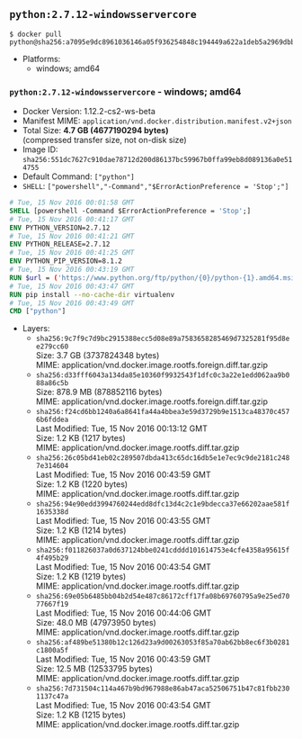 ## `python:2.7.12-windowsservercore`

```console
$ docker pull python@sha256:a7095e9dc8961036146a05f936254848c194449a622a1deb5a2969dbb092ce7c
```

-	Platforms:
	-	windows; amd64

### `python:2.7.12-windowsservercore` - windows; amd64

-	Docker Version: 1.12.2-cs2-ws-beta
-	Manifest MIME: `application/vnd.docker.distribution.manifest.v2+json`
-	Total Size: **4.7 GB (4677190294 bytes)**  
	(compressed transfer size, not on-disk size)
-	Image ID: `sha256:551dc7627c910dae78712d200d86137bc59967b0ffa99eb8d089136a0e514755`
-	Default Command: `["python"]`
-	`SHELL`: `["powershell","-Command","$ErrorActionPreference = 'Stop';"]`

```dockerfile
# Tue, 15 Nov 2016 00:01:58 GMT
SHELL [powershell -Command $ErrorActionPreference = 'Stop';]
# Tue, 15 Nov 2016 00:41:17 GMT
ENV PYTHON_VERSION=2.7.12
# Tue, 15 Nov 2016 00:41:21 GMT
ENV PYTHON_RELEASE=2.7.12
# Tue, 15 Nov 2016 00:41:25 GMT
ENV PYTHON_PIP_VERSION=8.1.2
# Tue, 15 Nov 2016 00:43:19 GMT
RUN $url = ('https://www.python.org/ftp/python/{0}/python-{1}.amd64.msi' -f $env:PYTHON_RELEASE, $env:PYTHON_VERSION); 	Write-Host ('Downloading {0} ...' -f $url); 	(New-Object System.Net.WebClient).DownloadFile($url, 'python.msi'); 		Write-Host 'Installing ...'; 	Start-Process msiexec -Wait 		-ArgumentList @( 			'/i', 			'python.msi', 			'/quiet', 			'/qn', 			'TARGETDIR=C:\Python', 			'ALLUSERS=1', 			'ADDLOCAL=DefaultFeature,Extensions,TclTk,Tools,PrependPath' 		); 		$env:PATH = [Environment]::GetEnvironmentVariable('PATH', [EnvironmentVariableTarget]::Machine); 		Write-Host 'Verifying install ...'; 	Write-Host '  python --version'; python --version; 		Write-Host 'Removing ...'; 	Remove-Item python.msi -Force; 		$pipInstall = ('pip=={0}' -f $env:PYTHON_PIP_VERSION); 	Write-Host ('Installing {0} ...' -f $pipInstall); 	(New-Object System.Net.WebClient).DownloadFile('https://bootstrap.pypa.io/get-pip.py', 'get-pip.py'); 	python get-pip.py $pipInstall; 	Remove-Item get-pip.py -Force; 		Write-Host 'Verifying pip install ...'; 	pip --version; 		Write-Host 'Complete.';
# Tue, 15 Nov 2016 00:43:47 GMT
RUN pip install --no-cache-dir virtualenv
# Tue, 15 Nov 2016 00:43:49 GMT
CMD ["python"]
```

-	Layers:
	-	`sha256:9c7f9c7d9bc2915388ecc5d08e89a7583658285469d7325281f95d8ee279cc60`  
		Size: 3.7 GB (3737824348 bytes)  
		MIME: application/vnd.docker.image.rootfs.foreign.diff.tar.gzip
	-	`sha256:d33fff6043a134da85e10360f9932543f1dfc0c3a22e1edd062aa9b088a86c5b`  
		Size: 878.9 MB (878852116 bytes)  
		MIME: application/vnd.docker.image.rootfs.foreign.diff.tar.gzip
	-	`sha256:f24cd6bb1240a6a8641fa44a4bbea3e59d3729b9e1513ca48370c4576b6fddea`  
		Last Modified: Tue, 15 Nov 2016 00:13:12 GMT  
		Size: 1.2 KB (1217 bytes)  
		MIME: application/vnd.docker.image.rootfs.diff.tar.gzip
	-	`sha256:26c05bd41eb02c289507dbda413c65dc16db5e1e7ec9c9de2181c2487e314604`  
		Last Modified: Tue, 15 Nov 2016 00:43:59 GMT  
		Size: 1.2 KB (1220 bytes)  
		MIME: application/vnd.docker.image.rootfs.diff.tar.gzip
	-	`sha256:94e90edd3994760244edd8dfc13d4c2c1e9bdecca37e66202aae581f1635338d`  
		Last Modified: Tue, 15 Nov 2016 00:43:55 GMT  
		Size: 1.2 KB (1214 bytes)  
		MIME: application/vnd.docker.image.rootfs.diff.tar.gzip
	-	`sha256:f011826037a0d637124bbe0241cdddd101614753e4cfe4358a95615f4f495b29`  
		Last Modified: Tue, 15 Nov 2016 00:43:54 GMT  
		Size: 1.2 KB (1219 bytes)  
		MIME: application/vnd.docker.image.rootfs.diff.tar.gzip
	-	`sha256:69e05b6485bb04b2d54e487c86172cff17fa08b69760795a9e25ed7077667f19`  
		Last Modified: Tue, 15 Nov 2016 00:44:06 GMT  
		Size: 48.0 MB (47973950 bytes)  
		MIME: application/vnd.docker.image.rootfs.diff.tar.gzip
	-	`sha256:af489be51380b12c126d23a9d00263053f85a70ab62bb8ec6f3b0281c1800a5f`  
		Last Modified: Tue, 15 Nov 2016 00:43:59 GMT  
		Size: 12.5 MB (12533795 bytes)  
		MIME: application/vnd.docker.image.rootfs.diff.tar.gzip
	-	`sha256:7d731504c114a467b9bd967988e86ab47aca52506751b47c81fbb2301137c47a`  
		Last Modified: Tue, 15 Nov 2016 00:43:54 GMT  
		Size: 1.2 KB (1215 bytes)  
		MIME: application/vnd.docker.image.rootfs.diff.tar.gzip
